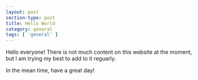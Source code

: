 ```yaml
---
layout: post
section-type: post
title: Hello World
category: general
tags: [ 'general' ]
---
```


Hello everyone! There is not much content on this website at the moment, but I am trying my best to add to it reguarly.

In the mean time, have a great day!
